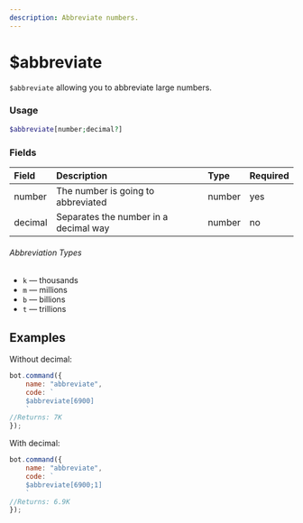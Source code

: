 ```yaml
---
description: Abbreviate numbers.
---
```


# $abbreviate

`$abbreviate` allowing you to abbreviate large numbers.

### Usage

```php
$abbreviate[number;decimal?]
```

### Fields

| Field | Description | Type | Required |
| :--- | :--- | :--- | :--- |
| number | The number is going to abbreviated | number | yes |
| decimal | Separates the number in a decimal way | number | no |

###### Abbreviation Types

* `k` — thousands
* `m` — millions
* `b` — billions
* `t` — trillions

## Examples

Without decimal:

```javascript
bot.command({
	name: "abbreviate",
	code: `
	$abbreviate[6900]
	`
//Returns: 7K
});
```

With decimal:

```javascript
bot.command({
	name: "abbreviate",
	code: `
	$abbreviate[6900;1]
	`
//Returns: 6.9K
});
```
